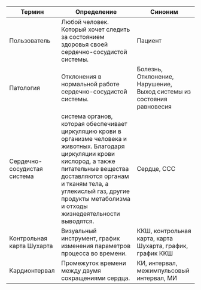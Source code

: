 Термин|Определение|Синоним
------|-----------|-------
Пользователь | Любой человек. Который хочет следить за состоянием здоровья своей сердечно-сосудистой системы. | Пациент
Патология | Отклонения в нормальной работе сердечно-сосудистой системы.  | Болезнь, Отклонение, Нарушение, Выход системы из состояния равновесия
Сердечно-сосудистая система | система органов, которая обеспечивает циркуляцию крови в организме человека и животных. Благодаря циркуляции крови кислород, а также питательные вещества доставляются органам и тканям тела, а углекислый газ, другие продукты метаболизма и отходы жизнедеятельности выводятся. | Сердце, ССС
Контрольная карта Шухарта | Визуальный инструмент, график изменения параметров процесса во времени.  | ККШ, контрольная карта, карта Шухарта, график, график ККШ
Кардионтервал | Промежуток времени между двумя сокращениями сердца.  |КИ, интервал, межимпульсовый интервал, МИ 
